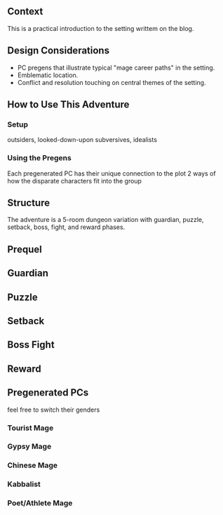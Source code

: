 ## Context
This is a practical introduction to the setting writtem on the blog.

## Design Considerations
* PC pregens that illustrate typical "mage career paths" in the setting.
* Emblematic location.
* Conflict and resolution touching on central themes of the setting.

## How to Use This Adventure

### Setup
outsiders, looked-down-upon subversives, idealists

### Using the Pregens
Each pregenerated PC has their unique connection to the plot
2 ways of how the disparate characters fit into the group

## Structure
The adventure is a 5-room dungeon variation with guardian, puzzle, setback, boss, fight, and reward phases.

## Prequel

## Guardian

## Puzzle

## Setback

## Boss Fight

## Reward

## Pregenerated PCs
feel free to switch their genders
### Tourist Mage
### Gypsy Mage
### Chinese Mage
### Kabbalist
### Poet/Athlete Mage